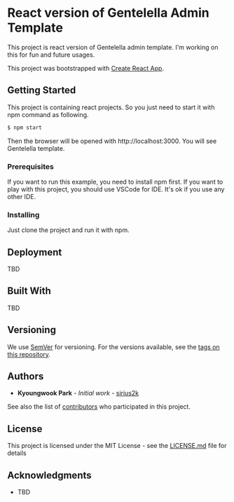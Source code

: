 # React version of Gentelella Admin Template
This project is react version of Gentelella admin template. I'm working on this for fun and future usages. 

This project was bootstrapped with [Create React App](https://github.com/facebookincubator/create-react-app).

## Getting Started
This project is containing react projects. So you just need to start it with npm command as following.

```bash
$ npm start 
```

Then the browser will be opened with http://localhost:3000. You will see Gentelella template.

### Prerequisites
If you want to run this example, you need to install npm first. If you want to play with this project, you should use VSCode for IDE. It's ok if you use any other IDE.


### Installing
Just clone the project and run it with npm.


## Deployment
TBD

## Built With
TBD

## Versioning

We use [SemVer](http://semver.org/) for versioning. For the versions available, see the [tags on this repository](https://github.com/your/project/tags). 

## Authors

* **Kyoungwook Park** - *Initial work* - [sirius2k](https://github.com/sirius2k)

See also the list of [contributors](https://github.com/sirius2k/contributors) who participated in this project.

## License

This project is licensed under the MIT License - see the [LICENSE.md](LICENSE.md) file for details

## Acknowledgments

* TBD
